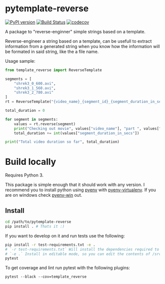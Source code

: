 # pytemplate-reverse

[![PyPI version](https://badge.fury.io/py/pytemplate-reverse.svg)](https://badge.fury.io/py/pytemplate-reverse)
[![Build Status](https://img.shields.io/endpoint.svg?url=https%3A%2F%2Factions-badge.atrox.dev%2Fyvdlima%2Fpytemplate-reverse%2Fbadge%3Fref%3Dmaster&style=flat-square)](https://actions-badge.atrox.dev/yvdlima/pytemplate-reverse/goto?ref=master)
[![codecov](https://codecov.io/gh/yvdlima/pytemplate-reverse/branch/master/graph/badge.svg)](https://codecov.io/gh/yvdlima/pytemplate-reverse)

A package to "reverse-enginner" simple strings based on a template.

Reverse-engineer a string based on a template, can be usefull to extract information from a generated string when you know how the information will be formated in said string, like the a file name. 

Usage sample:

``` python
from template_reverse import ReverseTemplate

segments = [
    "shrek3_0_600.avi",
    "shrek3_1_560.avi",
    "shrek3_2_780.avi"
]
rt = ReverseTemplate("{video_name}_{segment_id}_{segment_duration_in_secs}.avi")

total_duration = 0

for segment in segments:
    values = rt.reverse(segment)
    print("Checking out movie", values["video_name"], "part ", values["segment_id"])
    total_duration += int(values["segment_duration_in_secs"])

print("Total video duration so far", total_duration)
```

# Build locally

Requires Python 3.

This package is simple enough that it should work with any version. I recommend you to install python using [pyenv](https://github.com/pyenv/pyenv) with [pyenv-virtualenv](https://github.com/pyenv/pyenv-virtualenv). If you are on windows check [pyenv-win](https://github.com/pyenv-win/pyenv-win) out.

## Install 

``` bash
cd /path/to/pytemplate-reverse
pip install . # Thats it :)
```

If you want to develop on it and run tests use the following:

``` bash
pip install -r test-requirements.txt -e .
# `-r test-requirements.txt` Will install the dependencies required to run the tests
# `-e .` Install in editable mode, so you can edit the contents of /src/pytemplate_reverse without having to install the package again to see changes
pytest
```

To get coverage and lint run pytest with the following plugins:

``` 
pytest --black --cov=template_reverse
```
